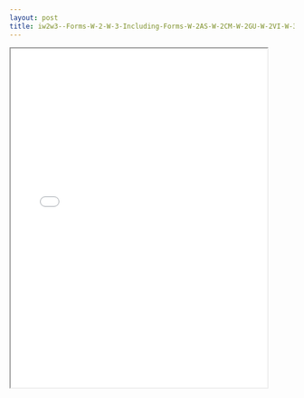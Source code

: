 ```yaml
---
layout: post
title: iw2w3--Forms-W-2-W-3-Including-Forms-W-2AS-W-2CM-W-2GU-W-2VI-W-3SS-W-2c-W-3c
---
```


<div class="pdf-container">
<iframe src="/ea/assets/pdfs/iw2w3--Forms-W-2-W-3-Including-Forms-W-2AS-W-2CM-W-2GU-W-2VI-W-3SS-W-2c-W-3c.pdf" height="600" width="90%" allowFullScreen="true"></iframe>
</div>

